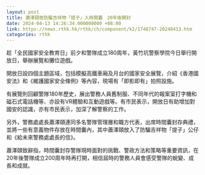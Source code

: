 ```yaml
---
layout: post
title: 蕭澤頤放防騙吉祥物「提子」入時間囊　20年後開封　　　　
date: 2024-04-13 14:26:34.000000000 +08:00
link: https://news.rthk.hk/rthk/ch/component/k2/1748747-20240413.htm
categories: rthk
---
```


趁「全民國家安全教育日」前夕和警隊成立180周年，黃竹坑警察學院今日舉行開放日，舉辦展覽和攤位遊戲。

開放日設四個主題區域，包括模擬高鐵車廂及月台的國家安全展覽，介紹《香港國安法》和《維護國家安全條例》等內容，現場有「即影即有」拍照設施。

有展覽則回顧警隊180年歷史，展出警務人員舊制服、不同年代的報案室打字機和磁石式電話機等、亦設有VR體驗和互動遊戲等。有市民表示，開放日有助增加對國安的認識，亦有市民表示，加深了解警察的工作。

另外，警務處處長蕭澤頤連同多名警隊管理層和職方代表，出席時間囊封存典禮，並將一些有意義物件存放在時間囊內，其中蕭澤頤放入了防騙吉祥物「提子」公仔和《給未來警務處處長的信》。

蕭澤頤致辭指，時間囊封存警隊現時面對的挑戰、警政方法和策略等重要資訊，在20年後警隊成立200周年時再打開，相信屆時的警務人員會感受警隊的蛻變、成長和成就。

